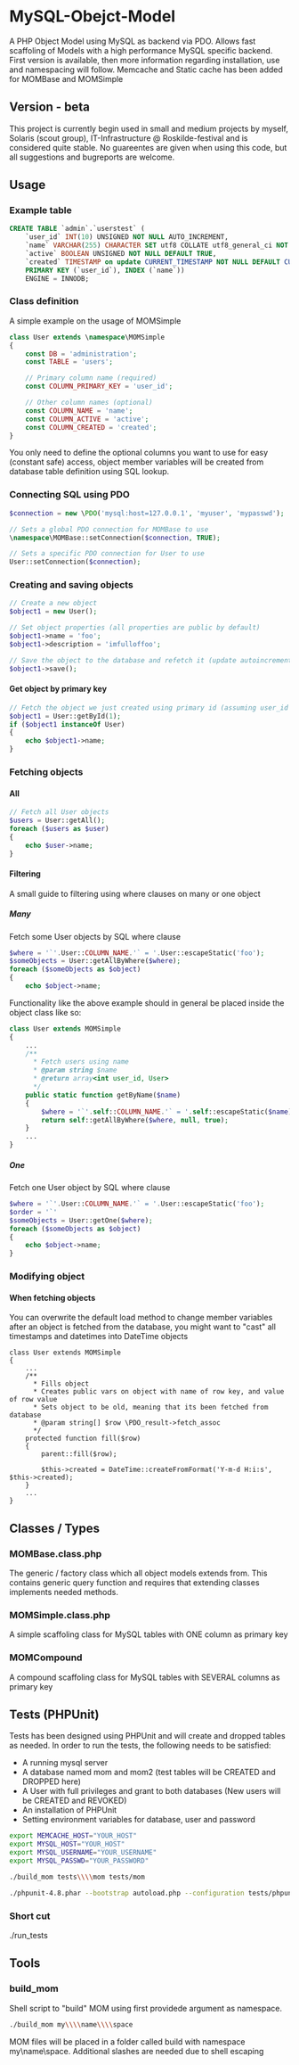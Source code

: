# MySQL-Obejct-Model

A PHP Object Model using MySQL as backend via PDO. Allows fast scaffoling of Models with a high performance MySQL specific backend.
First version is available, then more information regarding installation, use and namespacing will follow.
Memcache and Static cache has been added for MOMBase and MOMSimple

## Version - beta
This project is currently begin used in small and medium projects by myself, Solaris (scout group), IT-Infrastructure @ Roskilde-festival and is considered quite stable.
No guareentes are given when using this code, but all suggestions and bugreports are welcome.

## Usage
### Example table
```sql
CREATE TABLE `admin`.`userstest` (
	`user_id` INT(10) UNSIGNED NOT NULL AUTO_INCREMENT,
	`name` VARCHAR(255) CHARACTER SET utf8 COLLATE utf8_general_ci NOT NULL,
	`active` BOOLEAN UNSIGNED NOT NULL DEFAULT TRUE,
	`created` TIMESTAMP on update CURRENT_TIMESTAMP NOT NULL DEFAULT CURRENT_TIMESTAMP,
	PRIMARY KEY (`user_id`), INDEX (`name`))
	ENGINE = INNODB;
```
### Class definition
A simple example on the usage of MOMSimple
```php
class User extends \namespace\MOMSimple
{
	const DB = 'administration';
	const TABLE = 'users';

	// Primary column name (required)
	const COLUMN_PRIMARY_KEY = 'user_id';

	// Other column names (optional)
	const COLUMN_NAME = 'name';
	const COLUMN_ACTIVE = 'active';
	const COLUMN_CREATED = 'created';
}
```
You only need to define the optional columns you want to use for easy (constant safe) access, object member variables will be created from database table definition using SQL lookup.

### Connecting SQL using PDO
```php
$connection = new \PDO('mysql:host=127.0.0.1', 'myuser', 'mypasswd');

// Sets a global PDO connection for MOMBase to use
\namespace\MOMBase::setConnection($connection, TRUE);

// Sets a specific PDO connection for User to use
User::setConnection($connection);
```

### Creating and saving objects
```php
// Create a new object
$object1 = new User();

// Set object properties (all properties are public by default)
$object1->name = 'foo';
$object1->description = 'imfulloffoo';

// Save the object to the database and refetch it (update autoincrements, timestamps and other default values
$object1->save();
```
#### Get object by primary key
```php
// Fetch the object we just created using primary id (assuming user_id is 1)
$object1 = User::getById(1);
if ($object1 instanceOf User)
{
	echo $object1->name;
}
```

### Fetching objects
#### All
```php
// Fetch all User objects
$users = User::getAll();
foreach ($users as $user)
{
	echo $user->name;
}
```

#### Filtering
A small guide to filtering using where clauses on many or one object
##### Many
Fetch some User objects by SQL where clause
```php
$where = '`'.User::COLUMN_NAME.'` = '.User::escapeStatic('foo');
$someObjects = User::getAllByWhere($where);
foreach ($someObjects as $object)
{
	echo $object->name;

```
Functionality like the above example should in general be placed inside the object class like so:
```php
class User extends MOMSimple
{
	...
	/**
	  * Fetch users using name
	  * @param string $name
	  * @return array<int user_id, User>
	  */
	public static function getByName($name)
	{
		$where = '`'.self::COLUMN_NAME.'` = '.self::escapeStatic($name);
		return self::getAllByWhere($where, null, true);
	}
	...
}
```
##### One
Fetch one User object by SQL where clause
```php
$where = '`'.User::COLUMN_NAME.'` = '.User::escapeStatic('foo');
$order = '`'
$someObjects = User::getOne($where);
foreach ($someObjects as $object)
{
	echo $object->name;
}
```
### Modifying object
#### When fetching objects
You can overwrite the default load method to change member variables after an object is fetched from the database, you might want to "cast" all timestamps and datetimes into DateTime objects
```
class User extends MOMSimple
{
	...
	/**
	  * Fills object
	  * Creates public vars on object with name of row key, and value of row value
	  * Sets object to be old, meaning that its been fetched from database
	  * @param string[] $row \PDO_result->fetch_assoc
	  */
	protected function fill($row)
	{
		parent::fill($row);

		$this->created = DateTime::createFromFormat('Y-m-d H:i:s', $this->created);
	}
	...
}
```

## Classes / Types

### MOMBase.class.php
The generic / factory class which all object models extends from. This contains generic query function and requires that extending classes implements needed methods.

### MOMSimple.class.php
A simple scaffoling class for MySQL tables with ONE column as primary key

### MOMCompound
A compound scaffoling class for MySQL tables with SEVERAL columns as primary key

## Tests (PHPUnit)
Tests has been designed using PHPUnit and will create and dropped tables as needed.
In order to run the tests, the following needs to be satisfied:

* A running mysql server
* A database named mom and mom2 (test tables will be CREATED and DROPPED here)
* A User with full privileges and grant to both databases (New users will be CREATED and REVOKED)
* An installation of PHPUnit
* Setting environment variables for database, user and password


```sh
export MEMCACHE_HOST="YOUR_HOST"
export MYSQL_HOST="YOUR_HOST"
export MYSQL_USERNAME="YOUR_USERNAME"
export MYSQL_PASSWD="YOUR_PASSWORD"

./build_mom tests\\\\mom tests/mom

./phpunit-4.8.phar --bootstrap autoload.php --configuration tests/phpunit.xml --colors -v --debug
```
### Short cut
 ./run_tests
## Tools
### build_mom
Shell script to "build" MOM using first providede argument as namespace.
```sh
./build_mom my\\\\name\\\\space
```
MOM files will be placed in a folder called build with namespace my\name\space. Additional slashes are needed due to shell escaping
